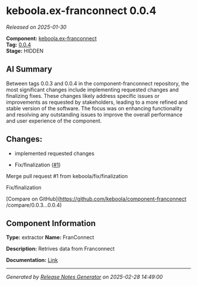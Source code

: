 #  keboola.ex-franconnect 0.0.4

_Released on 2025-01-30_

**Component:** [keboola.ex-franconnect](https://github.com/keboola/component-franconnect)  
**Tag:** [0.0.4](https://github.com/keboola/component-franconnect/releases/tag/0.0.4)  
**Stage:** HIDDEN


## AI Summary
Between tags 0.0.3 and 0.0.4 in the component-franconnect repository, the most significant changes include implementing requested changes and finalizing fixes. These changes likely address specific issues or improvements as requested by stakeholders, leading to a more refined and stable version of the software. The focus was on enhancing functionality and resolving any outstanding issues to improve the overall performance and user experience of the component.



## Changes:


- implemented requested changes 




- Fix/finalization ([#1](https://github.com/keboola/component-franconnect/pull/1))

Merge pull request #1 from keboola/fix/finalization

Fix/finalization




[Compare on GitHub](https://github.com/keboola/component-franconnect
/compare/0.0.3...0.0.4)



## Component Information
**Type:** extractor
**Name:** FranConnect

**Description:** Retrives data from Franconnect


**Documentation:** [Link](https://github.com/keboola/component-franconnect/blob/master/README.md)



---
_Generated by [Release Notes Generator](https://github.com/keboola/release-notes-generator)
on 2025-02-28 14:49:00_